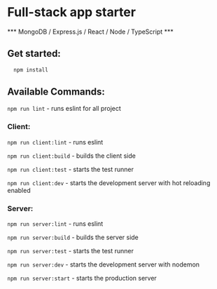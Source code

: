 # Full-stack app starter
*** MongoDB / Express.js / React / Node / TypeScript ***

## Get started:
```sh
  npm install
```

## Available Commands:

`npm run lint` - runs eslint for all project

### Client:
`npm run client:lint` - runs eslint

`npm run client:build` - builds the client side

`npm run client:test` - starts the test runner

`npm run client:dev` - starts the development server with hot reloading enabled

### Server:

`npm run server:lint` - runs eslint

`npm run server:build` - builds the server side

`npm run server:test` - starts the test runner

`npm run server:dev` - starts  the development server with nodemon

`npm run server:start` - starts the production server